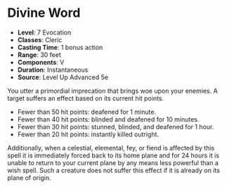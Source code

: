 # Divine Word

- **Level**: 7 Evocation
- **Classes**: Cleric
- **Casting Time**: 1 bonus action
- **Range**: 30 feet
- **Components**: V
- **Duration**: Instantaneous
- **Source**: Level Up Advanced 5e

You utter a primordial imprecation that brings woe upon your enemies. A target suffers an effect based on its current hit points.

* Fewer than 50 hit points: deafened for 1 minute.
* Fewer than 40 hit points: blinded and deafened for 10 minutes.
* Fewer than 30 hit points: stunned, blinded, and deafened for 1 hour.
* Fewer than 20 hit points: instantly killed outright.

Additionally, when a celestial, elemental, fey, or fiend is affected by this spell it is immediately forced back to its home plane and for 24 hours it is unable to return to your current plane by any means less powerful than a wish spell. Such a creature does not suffer this effect if it is already on its plane of origin.

